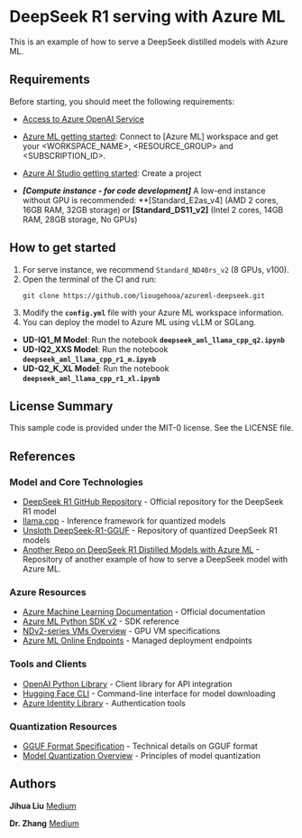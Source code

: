 # DeepSeek R1 serving with Azure ML

This is an example of how to serve a DeepSeek distilled models with Azure ML.

## Requirements
Before starting, you should meet the following requirements:

- [Access to Azure OpenAI Service](https://go.microsoft.com/fwlink/?linkid=2222006)
- [Azure ML getting started](https://github.com/Azure/azureml-examples/tree/main/tutorials): Connect to [Azure ML] workspace and get your <WORKSPACE_NAME>, <RESOURCE_GROUP> and <SUBSCRIPTION_ID>.
- [Azure AI Studio getting started](https://aka.ms/azureaistudio): Create a project

- ***[Compute instance - for code development]*** A low-end instance without GPU is recommended: **[Standard_E2as_v4] (AMD 2 cores, 16GB RAM, 32GB storage) or **[Standard_DS11_v2]** (Intel 2 cores, 14GB RAM, 28GB storage, No GPUs) 

## How to get started
1. For serve instance, we recommend `Standard_ND40rs_v2` (8 GPUs, v100).
2. Open the terminal of the CI and run:
    ```shell
    git clone https://github.com/liougehooa/azureml-deepseek.git
    ```
3. Modify the **`config.yml`** file with your Azure ML workspace information.
4. You can deploy the model to Azure ML using vLLM or SGLang.
- **UD-IQ1_M Model**: Run the notebook **`deepseek_aml_llama_cpp_q2.ipynb`**
- **UD-IQ2_XXS Model**: Run the notebook **`deepseek_aml_llama_cpp_r1_m.ipynb`**
- **UD-Q2_K_XL Model**: Run the notebook **`deepseek_aml_llama_cpp_r1_xl.ipynb`**

## License Summary

This sample code is provided under the MIT-0 license. See the LICENSE file.

## References

### Model and Core Technologies
- [DeepSeek R1 GitHub Repository](https://github.com/deepseek-ai/DeepSeek-R1) - Official repository for the DeepSeek R1 model
- [llama.cpp](https://github.com/ggml-org/llama.cpp) - Inference framework for quantized models
- [Unsloth DeepSeek-R1-GGUF](https://huggingface.co/unsloth/DeepSeek-R1-GGUF) - Repository of quantized DeepSeek R1 models
- [Another Repo on DeepSeek R1 Distilled Models with Azure ML](https://github.com/daekeun-ml/deepseek-r1-azureml.git) - Repository of another example of how to serve a DeepSeek model with Azure ML.

### Azure Resources
- [Azure Machine Learning Documentation](https://learn.microsoft.com/en-us/azure/machine-learning/) - Official documentation
- [Azure ML Python SDK v2](https://learn.microsoft.com/en-us/python/api/overview/azure/ai-ml-readme) - SDK reference
- [NDv2-series VMs Overview](https://learn.microsoft.com/en-us/azure/virtual-machines/ndv2-series) - GPU VM specifications
- [Azure ML Online Endpoints](https://learn.microsoft.com/en-us/azure/machine-learning/concept-endpoints) - Managed deployment endpoints

### Tools and Clients
- [OpenAI Python Library](https://github.com/openai/openai-python) - Client library for API integration
- [Hugging Face CLI](https://huggingface.co/docs/huggingface_hub/guides/cli) - Command-line interface for model downloading
- [Azure Identity Library](https://learn.microsoft.com/en-us/python/api/azure-identity/azure.identity) - Authentication tools

### Quantization Resources
- [GGUF Format Specification](https://github.com/ggerganov/ggml/blob/master/docs/gguf.md) - Technical details on GGUF format
- [Model Quantization Overview](https://huggingface.co/docs/optimum/en/concept_guides/quantization) - Principles of model quantization

## Authors
**Jihua Liu**  [Medium](https://medium.com/@liougehooa_64019)

**Dr. Zhang** [Medium](https://medium.com/@klarke4001)
